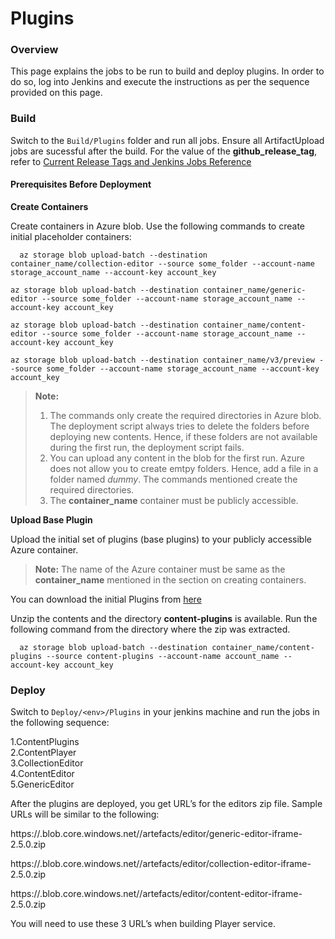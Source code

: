 # Plugins

### Overview <a href="#overview" id="overview"></a>

This page explains the jobs to be run to build and deploy plugins. In order to do so, log into Jenkins and execute the instructions as per the sequence provided on this page.

### Build <a href="#build" id="build"></a>

Switch to the `Build/Plugins` folder and run all jobs. Ensure all ArtifactUpload jobs are sucessful after the build. For the value of the **github\_release\_tag**, refer to [Current Release Tags and Jenkins Jobs Reference](broken-reference)

#### Prerequisites Before Deployment <a href="#prerequisites-before-deployment" id="prerequisites-before-deployment"></a>

**Create Containers**

Create containers in Azure blob. Use the following commands to create initial placeholder containers:

```
  az storage blob upload-batch --destination container_name/collection-editor --source some_folder --account-name storage_account_name --account-key account_key

az storage blob upload-batch --destination container_name/generic-editor --source some_folder --account-name storage_account_name --account-key account_key

az storage blob upload-batch --destination container_name/content-editor --source some_folder --account-name storage_account_name --account-key account_key

az storage blob upload-batch --destination container_name/v3/preview --source some_folder --account-name storage_account_name --account-key account_key

```

> **Note:**
>
> 1. The commands only create the required directories in Azure blob. The deployment script always tries to delete the folders before deploying new contents. Hence, if these folders are not available during the first run, the deployment script fails.
> 2. You can upload any content in the blob for the first run. Azure does not allow you to create emtpy folders. Hence, add a file in a folder named _dummy_. The commands mentioned create the required directories.
> 3. The **container\_name** container must be publicly accessible.

**Upload Base Plugin**

Upload the initial set of plugins (base plugins) to your publicly accessible Azure container.

> **Note:** The name of the Azure container must be same as the **container\_name** mentioned in the section on creating containers.

You can download the initial Plugins from [here](https://sunbirdpublic.blob.core.windows.net/installation/content-plugins.zip)

Unzip the contents and the directory **content-plugins** is available. Run the following command from the directory where the zip was extracted.

```
  az storage blob upload-batch --destination container_name/content-plugins --source content-plugins --account-name account_name --account-key account_key

```

### Deploy <a href="#deploy" id="deploy"></a>

Switch to `Deploy/<env>/Plugins` in your jenkins machine and run the jobs in the following sequence:

1.ContentPlugins\
2.ContentPlayer\
3.CollectionEditor\
4.ContentEditor\
5.GenericEditor

After the plugins are deployed, you get URL’s for the editors zip file. Sample URLs will be similar to the following:

https://.blob.core.windows.net//artefacts/editor/generic-editor-iframe-2.5.0.zip

https://.blob.core.windows.net//artefacts/editor/collection-editor-iframe-2.5.0.zip

https://.blob.core.windows.net//artefacts/editor/content-editor-iframe-2.5.0.zip

You will need to use these 3 URL’s when building Player service.
